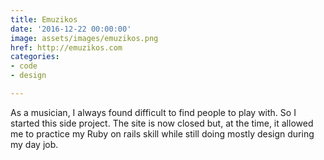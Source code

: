 ```yaml
---
title: Emuzikos
date: '2016-12-22 00:00:00'
image: assets/images/emuzikos.png
href: http://emuzikos.com
categories:
- code
- design

---
```

As a musician, I always found difficult to find people to play with. So I started this side project. The site is now closed but, at the time, it allowed me to practice my Ruby on rails skill while still doing mostly design during my day job.